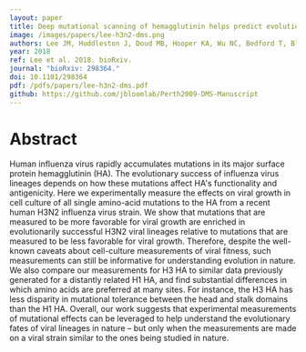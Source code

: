 ```yaml
---
layout: paper
title: Deep mutational scanning of hemagglutinin helps predict evolutionary fates of human H3N2 influenza variants
image: /images/papers/lee-h3n2-dms.png
authors: Lee JM, Huddleston J, Doud MB, Hooper KA, Wu NC, Bedford T, Bloom JD.
year: 2018
ref: Lee et al. 2018. bioRxiv.
journal: "bioRxiv: 298364."
doi: 10.1101/298364
pdf: /pdfs/papers/lee-h3n2-dms.pdf
github: https://github.com/jbloomlab/Perth2009-DMS-Manuscript
---
```


# Abstract

Human influenza virus rapidly accumulates mutations in its major surface protein hemagglutinin (HA). The evolutionary success of influenza virus lineages depends on how these mutations affect HA's functionality and antigenicity. Here we experimentally measure the effects on viral growth in cell culture of all single amino-acid mutations to the HA from a recent human H3N2 influenza virus strain. We show that mutations that are measured to be more favorable for viral growth are enriched in evolutionarily successful H3N2 viral lineages relative to mutations that are measured to be less favorable for viral growth. Therefore, despite the well-known caveats about cell-culture measurements of viral fitness, such measurements can still be informative for understanding evolution in nature. We also compare our measurements for H3 HA to similar data previously generated for a distantly related H1 HA, and find substantial differences in which amino acids are preferred at many sites. For instance, the H3 HA has less disparity in mutational tolerance between the head and stalk domains than the H1 HA. Overall, our work suggests that experimental measurements of mutational effects can be leveraged to help understand the evolutionary fates of viral lineages in nature – but only when the measurements are made on a viral strain similar to the ones being studied in nature.
